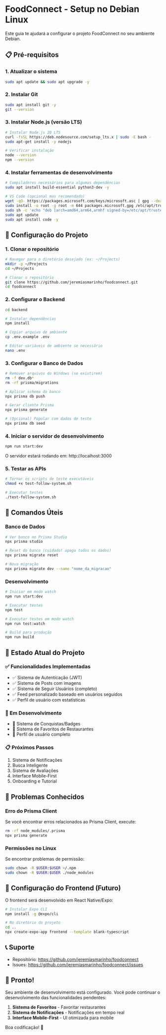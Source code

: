# FoodConnect - Setup no Debian Linux

Este guia te ajudará a configurar o projeto FoodConnect no seu ambiente Debian.

## 📋 Pré-requisitos

### 1. Atualizar o sistema

```bash
sudo apt update && sudo apt upgrade -y
```

### 2. Instalar Git

```bash
sudo apt install git -y
git --version
```

### 3. Instalar Node.js (versão LTS)

```bash
# Instalar Node.js 20 LTS
curl -fsSL https://deb.nodesource.com/setup_lts.x | sudo -E bash -
sudo apt-get install -y nodejs

# Verificar instalação
node --version
npm --version
```

### 4. Instalar ferramentas de desenvolvimento

```bash
# Compiladores necessários para algumas dependências
sudo apt install build-essential python3-dev -y

# VS Code (opcional mas recomendado)
wget -qO- https://packages.microsoft.com/keys/microsoft.asc | gpg --dearmor > packages.microsoft.gpg
sudo install -o root -g root -m 644 packages.microsoft.gpg /etc/apt/trusted.gpg.d/
sudo sh -c 'echo "deb [arch=amd64,arm64,armhf signed-by=/etc/apt/trusted.gpg.d/packages.microsoft.gpg] https://packages.microsoft.com/repos/code stable main" > /etc/apt/sources.list.d/vscode.list'
sudo apt update
sudo apt install code -y
```

## 🚀 Configuração do Projeto

### 1. Clonar o repositório

```bash
# Navegar para o diretório desejado (ex: ~/Projects)
mkdir -p ~/Projects
cd ~/Projects

# Clonar o repositório
git clone https://github.com/jeremiasmarinho/foodconnect.git
cd foodconnect
```

### 2. Configurar o Backend

```bash
cd backend

# Instalar dependências
npm install

# Copiar arquivo de ambiente
cp .env.example .env

# Editar variáveis de ambiente se necessário
nano .env
```

### 3. Configurar o Banco de Dados

```bash
# Remover arquivos do Windows (se existirem)
rm -f dev.db*
rm -rf prisma/migrations

# Aplicar schema do banco
npx prisma db push

# Gerar cliente Prisma
npx prisma generate

# (Opcional) Popular com dados de teste
npx prisma db seed
```

### 4. Iniciar o servidor de desenvolvimento

```bash
npm run start:dev
```

O servidor estará rodando em: http://localhost:3000

### 5. Testar as APIs

```bash
# Tornar os scripts de teste executáveis
chmod +x test-follow-system.sh

# Executar testes
./test-follow-system.sh
```

## 🔧 Comandos Úteis

### Banco de Dados

```bash
# Ver banco no Prisma Studio
npx prisma studio

# Reset do banco (cuidado! apaga todos os dados)
npx prisma migrate reset

# Nova migração
npx prisma migrate dev --name "nome_da_migracao"
```

### Desenvolvimento

```bash
# Iniciar em modo watch
npm run start:dev

# Executar testes
npm test

# Executar testes em modo watch
npm run test:watch

# Build para produção
npm run build
```

## 🎯 Estado Atual do Projeto

### ✅ Funcionalidades Implementadas

- ✅ Sistema de Autenticação (JWT)
- ✅ Sistema de Posts com imagens
- ✅ Sistema de Seguir Usuários (completo)
- ✅ Feed personalizado baseado em usuários seguidos
- ✅ Perfil de usuário com estatísticas

### 🚧 Em Desenvolvimento

- 🔄 Sistema de Conquistas/Badges
- 🔄 Sistema de Favoritos de Restaurantes
- 🔄 Perfil de usuário completo

### 📋 Próximos Passos

1. Sistema de Notificações
2. Busca Inteligente
3. Sistema de Avaliações
4. Interface Mobile-First
5. Onboarding e Tutorial

## 🐛 Problemas Conhecidos

### Erro do Prisma Client

Se você encontrar erros relacionados ao Prisma Client, execute:

```bash
rm -rf node_modules/.prisma
npx prisma generate
```

### Permissões no Linux

Se encontrar problemas de permissão:

```bash
sudo chown -R $USER:$USER ~/.npm
sudo chown -R $USER:$USER ./node_modules
```

## 📱 Configuração do Frontend (Futuro)

O frontend será desenvolvido em React Native/Expo:

```bash
# Instalar Expo CLI
npm install -g @expo/cli

# No diretório do projeto
cd ..
npx create-expo-app frontend --template blank-typescript
```

## 📞 Suporte

- Repositório: https://github.com/jeremiasmarinho/foodconnect
- Issues: https://github.com/jeremiasmarinho/foodconnect/issues

## 🎉 Pronto!

Seu ambiente de desenvolvimento está configurado. Você pode continuar o desenvolvimento das funcionalidades pendentes:

1. **Sistema de Favoritos** - Favoritar restaurantes
2. **Sistema de Notificações** - Notificações em tempo real
3. **Interface Mobile-First** - UI otimizada para mobile

Boa codificação! 🚀
